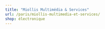 ```yaml
---
title: "Miollis Multimédia & Services"
url: /paris/miollis-multimedia-et-services/
shop: électronique
---
```

